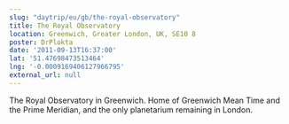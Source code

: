 ```yaml
---
slug: "daytrip/eu/gb/the-royal-observatory"
title: The Royal Observatory
location: Greenwich, Greater London, UK, SE10 8
poster: DrPlokta
date: '2011-09-13T16:37:00'
lat: '51.47698473513464'
lng: '-0.0009169406127966795'
external_url: null
---
```


The Royal Observatory in Greenwich. Home of Greenwich Mean Time and the Prime Meridian, and the only planetarium remaining in London.
